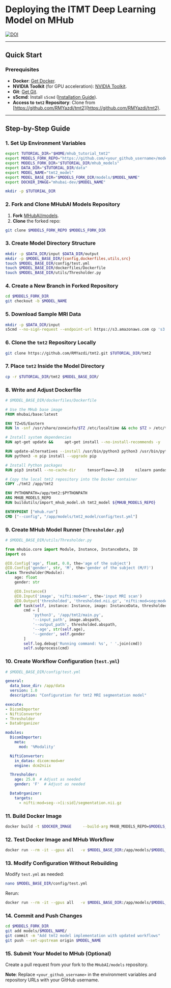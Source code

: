 
# Deploying the ITMT Deep Learning Model on MHub
[![DOI](https://zenodo.org/badge/DOI/10.5281/zenodo.8361032.svg)](https://doi.org/10.5281/zenodo.8361032)

---

## Quick Start

### Prerequisites
- **Docker**: [Get Docker](https://www.docker.com/get-started).
- **NVIDIA Toolkit** (for GPU acceleration): [NVIDIA Toolkit](https://developer.nvidia.com/cuda-downloads).
- **Git**: [Get Git](https://git-scm.com/downloads).
- **s5cmd**: Install `s5cmd` ([Installation Guide](https://github.com/peak/s5cmd#installation)).
- **Access to `tmt2` Repository**: Clone from [https://github.com/RMYazdi/tmt2](https://github.com/RMYazdi/tmt2).

---

## Step-by-Step Guide

### 1. Set Up Environment Variables

```bash
export TUTORIAL_DIR="$HOME/mhub_tutorial_tmt2"
export MODELS_FORK_REPO="https://github.com/<your_github_username>/models.git"  # Forked repo URL
export MODELS_FORK_DIR="$TUTORIAL_DIR/mhub_models"
export DATA_DIR="$TUTORIAL_DIR/data"
export MODEL_NAME="tmt2_model"
export MODEL_BASE_DIR="$MODELS_FORK_DIR/models/$MODEL_NAME"
export DOCKER_IMAGE="mhubai-dev/$MODEL_NAME"

mkdir -p $TUTORIAL_DIR
```

### 2. Fork and Clone MHubAI Models Repository

1. **Fork** [MHubAI/models](https://github.com/mhubai/models).
2. **Clone** the forked repo:

```bash
git clone $MODELS_FORK_REPO $MODELS_FORK_DIR
```

### 3. Create Model Directory Structure

```bash
mkdir -p $DATA_DIR/input $DATA_DIR/output
mkdir -p $MODEL_BASE_DIR/{config,dockerfiles,utils,src}
touch $MODEL_BASE_DIR/config/test.yml
touch $MODEL_BASE_DIR/dockerfiles/Dockerfile
touch $MODEL_BASE_DIR/utils/Thresholder.py
```

### 4. Create a New Branch in Forked Repository

```bash
cd $MODELS_FORK_DIR
git checkout -b $MODEL_NAME
```

### 5. Download Sample MRI Data

```bash
mkdir -p $DATA_DIR/input
s5cmd --no-sign-request --endpoint-url https://s3.amazonaws.com cp 's3://idc-open-data/1e05db78-9310-4ae3-b0ae-47c0cc9cf8a2/*' $DATA_DIR/input
```

### 6. Clone the `tmt2` Repository Locally

```bash
git clone https://github.com/RMYazdi/tmt2.git $TUTORIAL_DIR/tmt2
```

### 7. Place `tmt2` Inside the Model Directory

```bash
cp -r $TUTORIAL_DIR/tmt2 $MODEL_BASE_DIR/
```

### 8. Write and Adjust Dockerfile

```dockerfile
# $MODEL_BASE_DIR/dockerfiles/Dockerfile

# Use the MHub base image
FROM mhubai/base:latest

ENV TZ=US/Eastern
RUN ln -snf /usr/share/zoneinfo/$TZ /etc/localtime && echo $TZ > /etc/timezone

# Install system dependencies
RUN apt-get update &&     apt-get install --no-install-recommends -y     build-essential software-properties-common     tzdata ffmpeg libsm6 libxext6 &&     add-apt-repository -y ppa:deadsnakes/ppa &&     apt-get install --no-install-recommends -y     python3.9 python3.9-distutils python3-pip python3.9-dev &&     rm -rf /var/lib/apt/lists/*

RUN update-alternatives --install /usr/bin/python3 python3 /usr/bin/python3.9 1
RUN python3 -m pip install --upgrade pip

# Install Python packages
RUN pip3 install --no-cache-dir     tensorflow==2.10     nilearn pandas     scipy numpy matplotlib tqdm imageio scikit-image     scikit-learn itk-elastix SimpleITK nibabel 'intensity-normalization[ants]'     wandb jupyter opencv-python

# Copy the local tmt2 repository into the Docker container
COPY ./tmt2 /app/tmt2

ENV PYTHONPATH=/app/tmt2:$PYTHONPATH
ARG MHUB_MODELS_REPO
RUN buildutils/import_mhub_model.sh tmt2_model ${MHUB_MODELS_REPO}

ENTRYPOINT ["mhub.run"]
CMD ["--config", "/app/models/tmt2_model/config/test.yml"]
```

### 9. Create MHub Model Runner (`Thresholder.py`)

```python
# $MODEL_BASE_DIR/utils/Thresholder.py

from mhubio.core import Module, Instance, InstanceData, IO
import os

@IO.Config('age', float, 0.0, the='age of the subject')
@IO.Config('gender', str, 'M', the='gender of the subject (M/F)')
class Thresholder(Module):
    age: float
    gender: str

    @IO.Instance()
    @IO.Input('image', 'nifti:mod=mr', the='input MRI scan')
    @IO.Output('thresholded', 'thresholded.nii.gz', 'nifti:mod=seg:model=tmt2:roi=SEGMENTATION', the='segmented image')
    def task(self, instance: Instance, image: InstanceData, thresholded: InstanceData) -> None:
        cmd = [
            'python3', '/app/tmt2/main.py',
            '--input_path', image.abspath,
            '--output_path', thresholded.abspath,
            '--age', str(self.age),
            '--gender', self.gender
        ]
        self.log.debug('Running command: %s', ' '.join(cmd))
        self.subprocess(cmd)
```

### 10. Create Workflow Configuration (`test.yml`)

```yaml
# $MODEL_BASE_DIR/config/test.yml

general:
  data_base_dir: /app/data
  version: 1.0
  description: "Configuration for tmt2 MRI segmentation model"

execute:
- DicomImporter
- NiftiConverter
- Thresholder
- DataOrganizer

modules:
  DicomImporter:
    meta:
      mod: '%Modality'

  NiftiConverter:
    in_datas: dicom:mod=mr
    engine: dcm2niix

  Thresholder:
    age: 25.0  # Adjust as needed
    gender: 'F'  # Adjust as needed

  DataOrganizer:
    targets:
      - nifti:mod=seg-->[i:sid]/segmentation.nii.gz
```

### 11. Build Docker Image

```bash
docker build -t $DOCKER_IMAGE     --build-arg MHUB_MODELS_REPO=$MODELS_FORK_REPO::$MODEL_NAME     -f $MODEL_BASE_DIR/dockerfiles/Dockerfile     $MODEL_BASE_DIR
```

### 12. Test Docker Image and MHub Workflow

```bash
docker run --rm -it --gpus all   -v $MODEL_BASE_DIR:/app/models/$MODEL_NAME   -v $DATA_DIR/input:/app/data/input_data:ro   -v $DATA_DIR/output:/app/data/output_data   $DOCKER_IMAGE --cleanup --debug --model $MODEL_NAME --config /app/models/$MODEL_NAME/config/test.yml
```

### 13. Modify Configuration Without Rebuilding

Modify `test.yml` as needed:

```bash
nano $MODEL_BASE_DIR/config/test.yml
```

Rerun:

```bash
docker run --rm -it --gpus all   -v $MODEL_BASE_DIR:/app/models/$MODEL_NAME   -v $DATA_DIR/input:/app/data/input_data:ro   -v $DATA_DIR/output:/app/data/output_data   $DOCKER_IMAGE --cleanup --debug --model $MODEL_NAME --config /app/models/$MODEL_NAME/config/test.yml
```

### 14. Commit and Push Changes

```bash
cd $MODELS_FORK_DIR
git add models/$MODEL_NAME/
git commit -m "Add tmt2 model implementation with updated workflows"
git push --set-upstream origin $MODEL_NAME
```

### 15. Submit Your Model to MHub (Optional)

Create a pull request from your fork to the `MHubAI/models` repository.



**Note**: Replace `<your_github_username>` in the environment variables and repository URLs with your GitHub username.
